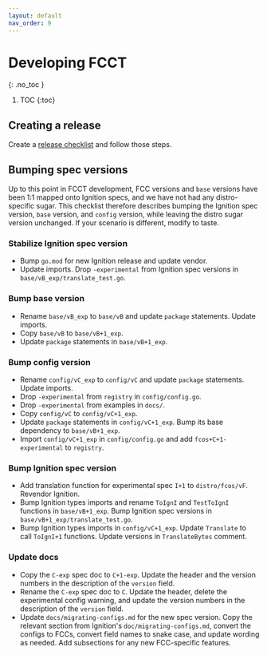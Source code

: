 ```yaml
---
layout: default
nav_order: 9
---
```


# Developing FCCT
{: .no_toc }

1. TOC
{:toc}

## Creating a release

Create a [release checklist](https://github.com/coreos/fcct/issues/new?template=release-checklist.md) and follow those steps.

## Bumping spec versions

Up to this point in FCCT development, FCC versions and `base` versions have been 1:1 mapped onto Ignition specs, and we have not had any distro-specific sugar. This checklist therefore describes bumping the Ignition spec version, `base` version, and `config` version, while leaving the distro sugar version unchanged. If your scenario is different, modify to taste.

### Stabilize Ignition spec version

- Bump `go.mod` for new Ignition release and update vendor.
- Update imports. Drop `-experimental` from Ignition spec versions in `base/vB_exp/translate_test.go`.

### Bump base version

- Rename `base/vB_exp` to `base/vB` and update `package` statements. Update imports.
- Copy `base/vB` to `base/vB+1_exp`.
- Update `package` statements in `base/vB+1_exp`.

### Bump config version

- Rename `config/vC_exp` to `config/vC` and update `package` statements. Update imports.
- Drop `-experimental` from `registry` in `config/config.go`.
- Drop `-experimental` from examples in `docs/`.
- Copy `config/vC` to `config/vC+1_exp`.
- Update `package` statements in `config/vC+1_exp`. Bump its base dependency to `base/vB+1_exp`.
- Import `config/vC+1_exp` in `config/config.go` and add `fcos+C+1-experimental` to `registry`.

### Bump Ignition spec version

- Add translation function for experimental spec `I+1` to `distro/fcos/vF`. Revendor Ignition.
- Bump Ignition types imports and rename `ToIgnI` and `TestToIgnI` functions in `base/vB+1_exp`. Bump Ignition spec versions in `base/vB+1_exp/translate_test.go`.
- Bump Ignition types imports in `config/vC+1_exp`. Update `Translate` to call `ToIgnI+1` functions. Update versions in `TranslateBytes` comment.

### Update docs

- Copy the `C-exp` spec doc to `C+1-exp`. Update the header and the version numbers in the description of the `version` field.
- Rename the `C-exp` spec doc to `C`. Update the header, delete the experimental config warning, and update the version numbers in the description of the `version` field.
- Update `docs/migrating-configs.md` for the new spec version. Copy the relevant section from Ignition's `doc/migrating-configs.md`, convert the configs to FCCs, convert field names to snake case, and update wording as needed. Add subsections for any new FCC-specific features.
